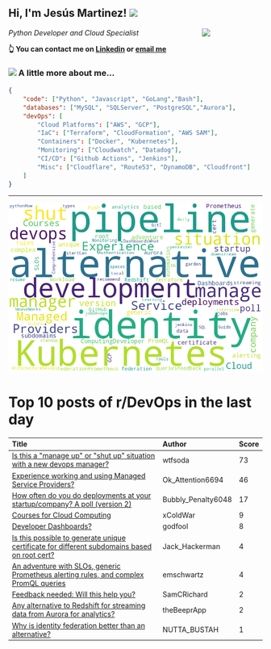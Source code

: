 <!--
**jmartinezl/jmartinezl** is a ✨ _special_ ✨ repository because its `README.md` (this file) appears on your GitHub profile.

Here are some ideas to get you started:

- 🔭 I’m currently working on ...
- 🌱 I’m currently learning ...
- 👯 I’m looking to collaborate on ...
- 🤔 I’m looking for help with ...
- 💬 Ask me about ...
- 📫 How to reach me: ...
- 😄 Pronouns: ...
- ⚡ Fun fact: ...
-->

<h2>Hi, I'm Jesús Martinez! <img src="https://media.giphy.com/media/WUlplcMpOCEmTGBtBW/giphy.gif" width="30"> </h2>
<img align='right' src="https://media.giphy.com/media/NytMLKyiaIh6VH9SPm/giphy.gif" width="120">
<p><em>Python Developer and Cloud Specialist
</em></p>

**👆 You can contact me on [Linkedin](https://www.linkedin.com/in/jes%C3%BAs-martinez-2b7b10104/) or [email me](mailto:jesus.mtz.lorenzo@gmail.com)**

### <img src="https://media.giphy.com/media/VgCDAzcKvsR6OM0uWg/giphy.gif" width="50"> A little more about me...  

```json
{
    "code": ["Python", "Javascript", "GoLang","Bash"],
    "databases": ["MySQL", "SQLServer", "PostgreSQL","Aurora"],
    "devOps": [
        "Cloud Platforms": ["AWS", "GCP"],
        "IaC": ["Terraform", "CloudFormation", "AWS SAM"],
        "Containers": ["Docker", "Kubernetes"],
        "Monitoring": ["Cloudwatch", "Datadog"],
        "CI/CD": ["Github Actions", "Jenkins"],
        "Misc": ["Cloudflare", "Route53", "DynamoDB", "Cloudfront"]
    ]
}
```
---

![Wordcloud](./cloud.png)

# Top 10 posts of r/DevOps in the last day

| Title | Author | Score |
|:---|:---|:---|
| [Is this a "manage up" or "shut up" situation with a new devops manager?](https://www.reddit.com/r/devops/comments/11szz1o/is_this_a_manage_up_or_shut_up_situation_with_a/) | wtfsoda | 73 |
| [Experience working and using Managed Service Providers?](https://www.reddit.com/r/devops/comments/11tcd5g/experience_working_and_using_managed_service/) | Ok_Attention6694 | 46 |
| [How often do you do deployments at your startup/company? A poll (version 2)](https://www.reddit.com/r/devops/comments/11tktk3/how_often_do_you_do_deployments_at_your/) | Bubbly_Penalty6048 | 17 |
| [Courses for Cloud Computing](https://www.reddit.com/r/devops/comments/11t1pm3/courses_for_cloud_computing/) | xColdWar | 9 |
| [Developer Dashboards?](https://www.reddit.com/r/devops/comments/11t5cf6/developer_dashboards/) | godfool | 8 |
| [Is this possible to generate unique certificate for different subdomains based on root cert?](https://www.reddit.com/r/devops/comments/11t00q9/is_this_possible_to_generate_unique_certificate/) | Jack_Hackerman | 4 |
| [An adventure with SLOs, generic Prometheus alerting rules, and complex PromQL queries](https://www.reddit.com/r/devops/comments/11svszk/an_adventure_with_slos_generic_prometheus/) | emschwartz | 4 |
| [Feedback needed: Will this help you?](https://www.reddit.com/r/devops/comments/11su2gg/feedback_needed_will_this_help_you/) | SamCRichard | 2 |
| [Any alternative to Redshift for streaming data from Aurora for analytics?](https://www.reddit.com/r/devops/comments/11tjo1a/any_alternative_to_redshift_for_streaming_data/) | theBeeprApp | 2 |
| [Why is identity federation better than an alternative?](https://www.reddit.com/r/devops/comments/11t03qu/why_is_identity_federation_better_than_an/) | NUTTA_BUSTAH | 1 |
